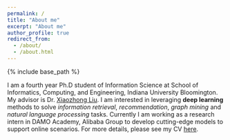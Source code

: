 ```yaml
---
permalink: /
title: "About me"
excerpt: "About me"
author_profile: true
redirect_from: 
  - /about/
  - /about.html
---
```


{% include base_path %}

I am a fourth year Ph.D student of Information Science at School of Informatics, Computing, and Engineering, Indiana University Bloomington. My advisor is Dr. [Xiaozhong Liu](http://scholarwiki.indiana.edu/homepage/index.html). I am interested in leveraging **deep learning** methods to solve *information retrieval*, *recommendation*, *graph mining* and *natural language processing* tasks. Currently I am working as a research intern in DAMO Academy, Alibaba Group to develop cutting-edge models to support online scenarios. For more details, please see my CV [here](files/cv.pdf).
